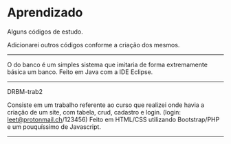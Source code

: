 # Aprendizado
Alguns códigos de estudo.

Adicionarei outros códigos conforme a criação dos mesmos.

--------------------------------------------------------------------------------------

O do banco é um simples sistema que imitaria de forma extremamente básica um banco.
Feito em Java com a IDE Eclipse.

----------------------------------------------------------------------------------------
DRBM-trab2

Consiste em um trabalho referente ao curso que realizei onde havia a criação de um site, com tabela, crud, cadastro e login.
(login: leet@protonmail.ch/123456)
Feito em HTML/CSS utilizando Bootstrap/PHP e um pouquíssimo de Javascript.

-------------------------------------------------------------------------------------------
